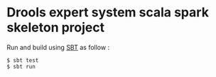 # Drools expert system scala spark skeleton project

Run and build using [SBT](https://www.scala-sbt.org/) as follow :
```
$ sbt test
$ sbt run
```
